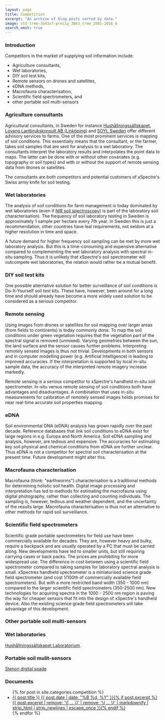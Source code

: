 ```yaml
---
layout: page
title: Competition
excerpt: "An archive of blog posts sorted by date."
image: std-trmm-3b43v7-precip_3B43_trmm_2001-2016_A
search_omit: true
---
```


### Introduction

Competitors in the market of supplying soil information include:

- Agriculture consultants,
- Wet laboratories,
- DIY soil test kits,
- Remote sensors on drones and satellites,
- eDNA methods,
- Macrofauna characterisation,
- Scientific field spectrometers, and
- other portable soil multi-sensors

### Agriculture consultants

Agricultural consultants, in Sweden for instance [Hushållningssällskapet](https://hushallningssallskapet.se), [Lovang Lantbrukskonsult AB (Linköping)](http://www.lovanggruppen.se/lantbrukskonsult-kontakt/) and [SOYL Sweden](https://www.soyl.se) offer different advisory services to farms. One of the most prominent services is mapping of soil conditions. This essentially means that the consultant, or the farmer, takes soil samples that are sent for analysis to a wet laboratory. The consultants interpret the laboratory results and interpolates the point data to maps. The latter can be done with or without other covariates (e.g. topography or soil types) and with or without the support of remote sensing data from drones or satellites.

The consultants are both competitors and potential customers of xSpectre's Swiss army knife for soil testing.

### Wet laboratories

The analysis of soil conditions for farm management is today dominated by wet laboratories (even if [NIR soil spectroscopy](../../approach/approach-NIR-general)) is part of the laboratory soil characterisation). The frequency of soil laboratory testing in Sweden is approximately 1 sample per hectare every 7th year. In Sweden this is just a recommendation, other countries have leal requirements, not seldom at a higher resolution in time and space.

A future demand for higher frequency soil sampling can be met by more wet laboratory analysis. But this is a time-consuming and expensive alternative compared to complementing the wet laboratory analysis with spectral in-situ sampling. Thus it is unlikely that xSpectre's soil spectrometer will outcompete wet laboratories, the relation would rather be a mutual benefit.

### DIY soil test kits

One possible alternative solution for better surveillance of soil conditions is Do-It-Yourself soil test kits. These have, however, been around for a long time and should already have become a more widely used solution to be considered as a serious competitor.

### Remote sensing

Using images from drones or satellites for soil mapping over larger areas (from fields to continents) is today commonly done. To map the soil conditions under green vegetation requires that the vegetation part of the spectral signal is removed (unmixed). Varying geometries between the sun, the land surface and the sensor causes further problems. Interpreting remotely sensed images is thus not trivial. Developments in both sensors and in computer modelling power (e.g. Artificial Intelligence) is leading to improved accuracies. If the interpretation is supported by local in-situ sample data, the accuracy of the interpreted remote imagery increase markedly.

Remote sensing is a serious competitor to xSpectre's handheld in-situ soil spectrometer. In-situ versus remote sensing of soil conditions both have advantages and disadvantages. A combination that uses in-situ measurements for calibration of remotely sensed images holds promises for near real-time accurate soil properties mapping.

### eDNA

Soil environmental DNA (eDNA) analysis has grown rapidly over the past decade. Reference databases that link soil conditions to eDNA exist for large regions in e.g. Europa and North America. Soil eDNA sampling and analysis, however, are tedious and expensive. The accuracies for estimating key soil physical and chemical conditions from eDNA are further unclear. Thus eDNA is not a competitor for spectral soil characterisation at the present time. Future development might alter this.

### Macrofauna characterisation

Macrofauna (think: "earthworms") characterisation is a traditional methods for determining holistic soil health. Digital image processing and interpretation has led to methods for estimating the macrofauna using digital photography, rather than collecting and counting individuals. The sampling is, however, tedious and weather dependent, and the uncertainty of the results large. Macrofauna characterisation is thus not an alternative to other methods for rapid soil surveillance.

### Scientific field spectrometers

Scientific grade portable spectrometers for field use have been commercially available for decades. They are, however heavy and bulky, require a backpack and are usually operated by a PC that must be carried along. New developments have led to smaller units, but still requiring carrying cases or back packs. The prices are prohibiting for more widespread use. The difference in cost between using a scientific field spectrometer compared to taking samples for laboratory spectral analysis is small. xSpectres handheld spectrometer is a miniaturised science grade field spectrometer (and cost 1/100th of commercially available field spectrometers). But with a more restricted band width (350 - 1000 nm) compared to the larger scientific field spectrometers (350-2500 nm). New technologies for acquiring spectra in the 1000 - 2500 nm region is paving the way for cheaper sensors that fit into the design of xSpectre's handheld device. Also the existing science grade field spectrometers will take advantage of this development.

### Other portable soil multi-sensors

### Wet laboratories

[Hushållningssällskapet Laboratorium](https://laboratorium.hushallningssallskapet.se/properties/jord/).

### Portable soil mulit-sensors

[Stenon digital spade](https://stenon.io/en/)

### Documents

<ul class="post-list">
{% for post in site.categories.competition %}
  <li><article><a href="{{ site.url }}{{ post.url }}">{{ post.title }} <span class="entry-date"><time datetime="{{ post.date | date_to_xmlschema }}">{{ post.date | date: "%B %d, %Y" }}</time></span>{% if post.excerpt %} <span class="excerpt">{{ post.excerpt | remove: '\[ ... \]' | remove: '\( ... \)' | markdownify | strip_html | strip_newlines | escape_once }}</span>{% endif %}</a></article></li>
{% endfor %}
</ul>
